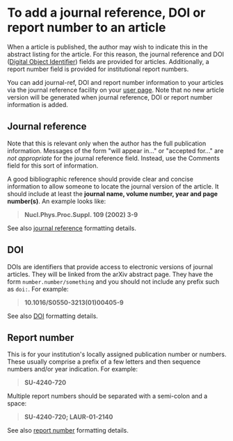 To add a journal reference, DOI or report number to an article
==============================================================

When a article is published, the author may wish to indicate this in the
abstract listing for the article. For this reason, the journal reference
and DOI ([Digital Object Identifier](http://www.doi.org/)) fields are
provided for articles. Additionally, a report number field is provided
for institutional report numbers.

You can add journal-ref, DOI and report number information to your
articles via the journal reference facility on your [user
page](http://arxiv.org/jref). Note that no new article version will be
generated when journal reference, DOI or report number information is
added.

Journal reference
-----------------

Note that this is relevant only when the author has the full publication
information. Messages of the form "will appear in..." or "accepted
for..." are *not appropriate* for the journal reference field. Instead,
use the Comments field for this sort of information.

A good bibliographic reference should provide clear and concise
information to allow someone to locate the journal version of the
article. It should include at least the **journal name, volume number,
year and page number(s)**. An example looks like:

> **Nucl.Phys.Proc.Suppl. 109 (2002) 3-9**

See also [journal reference](/help/prep.md#journal) formatting details.

DOI
---

DOIs are identifiers that provide access to electronic versions of
journal articles. They will be linked from the arXiv abstract page. They
have the form `number.number/something` and you should not include any
prefix such as `doi:`. For example:

> **10.1016/S0550-3213(01)00405-9**

See also [DOI](/help/prep.md#doi) formatting details.

Report number
-------------

This is for your institution's locally assigned publication number or
numbers. These usually comprise a prefix of a few letters and then
sequence numbers and/or year indication. For example:

> **SU-4240-720**

Multiple report numbers should be separated with a semi-colon and a
space:

> **SU-4240-720; LAUR-01-2140**

See also [report number](/help/prep.md#report) formatting details.
